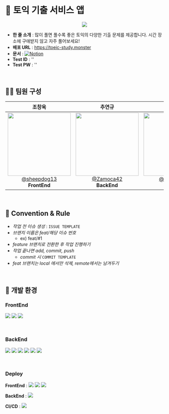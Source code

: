 # 📖 토익 기출 서비스 앱

<div align="center">
<img src="https://github.com/team-3-in/toeic/assets/132829711/ad12584a-4a40-44ee-a8a0-8afb9f96d8f0">
</div>

- **한 줄 소개** : 많이 풀면 풀수록 좋은 토익의 다양한 기출 문제를 제공합니다. 시간 장소에 구애받지 않고 자주 풀어보세요!
- **배포 URL** : https://toeic-study.monster
- **문서** : [![Notion](https://img.shields.io/badge/Notion-000000?logo=notion&logoColor=white)](https://pond-keyboard-2d1.notion.site/a00e116104e44fca9b12b092d63bf206?pvs=4)
- **Test ID** : ''
- **Test PW** : ''

<br>

## 👩‍💻 팀원 구성

<div align="center" width="100%">

|                                                                                       **조창욱**                                                                                        |                                                                                    **추연규**                                                                                     |                                                                                       **이미래**                                                                                        |
| :-------------------------------------------------------------------------------------------------------------------------------------------------------------------------------------: | :-------------------------------------------------------------------------------------------------------------------------------------------------------------------------------: | :-------------------------------------------------------------------------------------------------------------------------------------------------------------------------------------: |
| [<img src="https://github.com/team-3-in/toeic/assets/132829711/d729e0b2-d402-440c-b8c2-f32e7e837c53" height=200px > <br/> @sheepdog13](https://github.com/sheepdog13) <br/>**FrontEnd** | [<img src="https://github.com/team-3-in/toeic/assets/132829711/e589bfb8-2dfb-4d7d-86d3-65639e50cc5b" height=200px > <br/> @Zamoca42](https://github.com/Zamoca42)<br/>**BackEnd** | [<img src="https://github.com/team-3-in/toeic/assets/132829711/cb400dcd-6933-46f1-9eea-2437e4000dad" height=200px > <br/> @future9061](https://github.com/future9061) <br/>**FrontEnd** |

</div>

<br>

## 📌 Convention & Rule

- _작업 전 이슈 생성_ : `ISSUE TEMPLATE`
- _브랜치 이름은 feat/해당 이슈 번호_
  - ex) feat/#1
- _feature 브랜치로 전환한 후 작업 진행하기_
- _작업 끝나면 add, commit, push_
  - _commit 시_ `COMMIT TEMPLATE`
- _feat 브랜치는 local 에서만 삭제, remote에서는 남겨두기_

<br>

## 🔧 개발 환경

### FrontEnd

<img src="https://img.shields.io/badge/Typescript-3178C6?style=for-the-badge&logo=Typescript&logoColor=white"> <img src="https://img.shields.io/badge/React-61DAFB?style=for-the-badge&logo=React&logoColor=white"> <img src="https://img.shields.io/badge/styledcomponents-DB7093?style=for-the-badge&logo=styledcomponents&logoColor=white">

<br />

### BackEnd

<img src="https://img.shields.io/badge/nestjs-E0234E?style=for-the-badge&logo=nestjs&logoColor=white"> <img src="https://img.shields.io/badge/express-000000?style=for-the-badge&logo=express&logoColor=white"> <img src="https://img.shields.io/badge/swagger-85EA2D?style=for-the-badge&logo=swagger&logoColor=white"> <img src="https://img.shields.io/badge/supabase-3FCF8E?style=for-the-badge&logo=supabase&logoColor=white"> <img src="https://img.shields.io/badge/postgresql-4169E1?style=for-the-badge&logo=postgresql&logoColor=white"> <img src="https://img.shields.io/badge/prisma-2D3748?style=for-the-badge&logo=prisma&logoColor=white">

<br />

### Deploy

**FrontEnd** : <img src="https://img.shields.io/badge/amazons3-569A31?style=for-the-badge&logo=amazons3&logoColor=white"> <img src="https://img.shields.io/badge/amazonroute53-8C4FFF?style=for-the-badge&logo=amazonroute53&logoColor=white"> <img src="https://img.shields.io/badge/AMAZONCLOUDFRON-8C4FFF?style=for-the-badge&logo=amazonaws&logoColor=white">

**BackEnd** : <img src="https://img.shields.io/badge/amazonec2-FF9900?style=for-the-badge&logo=amazonec2&logoColor=white">

**CI/CD** : <img src="https://img.shields.io/badge/githubactions-2088FF?style=for-the-badge&logo=githubactions&logoColor=white">
